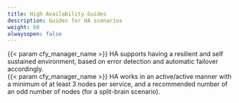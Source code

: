 ```yaml
---
title: High Availability Guides
description: Guides for HA scenarios
weight: 60
alwaysopen: false
---
```

{{< param cfy_manager_name >}} HA supports having a resilient and self sustained environment, based on error detection and automatic failover accordingly.  
{{< param cfy_manager_name >}} HA works in an active/active manner with a minimum of at least 3 nodes per service, and a recommended number of an odd number of nodes (for a split-brain scenario).  
